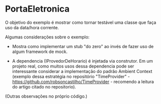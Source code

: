 # PortaEletronica
O objetivo do exemplo é mostrar como tornar testável uma classe que faça uso da data/hora corrente.

Algumas considerações sobre o exemplo:

- Mostra como implementar um stub "do zero" ao invés de fazer uso de algum framework de mock.

- A dependencia (IProvedorDeHorario) é injetada via construtor. Em um projeto real, como muitos usos dessa dependencia pode ser interessante considerar a implementação do padrão Ambient Context (exemplo dessa estratégia no repositório "TimeProvider" - https://github.com/robsoncastilho/TimeProvider - recomendo a leitura do artigo citado no repositorio).

(Outras observações no próprio código.)
